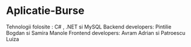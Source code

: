 # Aplicatie-Burse
Tehnologii folosite : C# , .NET si MySQL
Backend developers: Pintilie Bogdan si Samira Manole
Frontend developers: Avram Adrian si Patroescu Luiza
